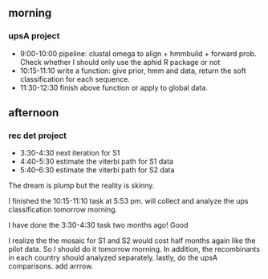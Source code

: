 ## morning 
### upsA project
- 9:00-10:00 pipeline: clustal omega to align + hmmbuild + forward prob. Check whether I should only use the aphid R package or not
- 10:15-11:10 write a function: give prior, hmm and data, return the soft classification for each sequence. 
- 11:30-12:30 finish above function or apply to global data.

## afternoon 
### rec det project
- 3:30-4:30 next iteration for S1
- 4:40-5:30 estimate the viterbi path for S1 data
- 5:40-6:30 estimate the viterbi path for S2 data 



The dream is plump but the reality is skinny.

I finished the 10:15-11:10 task at 5:53 pm. will collect and analyze the ups classification tomorrow morning.

I have done the 3:30-4:30 task two months ago! Good


I realize the the mosaic for S1 and S2 would cost half months again like the pilot data. So I should do it tomorrow morning.
In addition, the recombinants in each country should analyzed separately.
lastly, do the upsA comparisons.
add arrrow.

